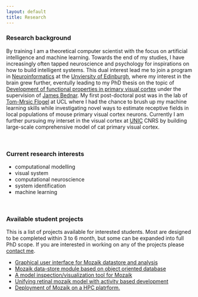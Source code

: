 ```yaml
---
layout: default
title: Research
---
```


### Research background


By training I am a theoretical computer scientist with the focus on artificial intelligence and machine learning. Towards the end of my
studies, I have increasingly often tapped neuroscience and psychology for inspirations on how to build intelligent systems.
This dual interest lead me to join a program in [Neuroinformatics](http://www.anc.ed.ac.uk/dtc/) at the [Unviersity of Edinburgh](http://www.ed.ac.uk/home), where my interest in the brain
grew further, eventully leading to my PhD thesis on the topic of [Development of functional properties in primary visual cortex](https://www.era.lib.ed.ac.uk/handle/1842/4875) under the
supervision of [James Bednar](http://homepages.inf.ed.ac.uk/jbednar/). My first post-doctoral post was in the lab of [Tom-Mrsic Flogel](http://www.biozentrum.unibas.ch/research/groups-platforms/overview/unit/mrsic-flogel/) at UCL where I had the chance to
brush up my machine learning skills while investigating novel ways to estimate receptive fields in local populations of mouse
primary visual cortex neurons. Currently I am further pursuing my interset in the visual cortex at <a href="http://www.unic.cnrs-gif.fr/teams.html">UNIC</a> CNRS by building large-scale
comprehensive model of cat primary visual cortex.

<br>

### Current research interests

* computational modelling
* visual system
* computational neuroscience
* system identification
* machine learning

<br>


### Available student projects

This is a list of projects available for interested students. Most are designed to be completed
within 3 to 6 month, but some can be expanded into full PhD scope. If you are interested in working on any of the projects
please [contact me](./index.html).

* <a href="javascript:void(0)" onclick="$('#project1').toggle();">Graphical user interface for Mozaik datastore and analysis</a>    
    <small id="project1" class="studentprojectlist" style="display: none;">
        <a href="https://github.com/antolikjan/mozaik">Mozaik</a> is a an automated workflow for large-scale neural simulations.
        Mozaik automatically records data from simulations, annotates it with metadata regarding experimental context, and stores
        them in an internal data-store. An query based interface allows analysis and visualization modules to efficiently navigate
        through the stored data based on the attached metadata. Currently, Mozaik offers only programatic API to perform these interactions
        with data-store. The goal of this project would be to write a graphical user interface frontend to the Mozaik data-store, that will
        allow users to conveniently and interactively navigate and select data from the data-store and subsequently execute on them anaysis and
        visualization routines from Mozaik libraries.      
    </small> 
* <a href="javascript:void(0)" onclick="$('#project2').toggle();">Mozaik data-store module based on object oriented database</a><br>
    <small id="project2" class="studentprojectlist" style="display: none;">
        <a href="https://github.com/antolikjan/mozaik">Mozaik</a> is a an automated workflow for large-scale neural simulations,
        with a highly modular architecture. One of the core Mozaik modules is a data-store, in which recordings from simulations richly
        annotated with metadata regarding experimental context are stored. Currently the data-store module is implemented as a
        database-like system based on [Neo](http://neuralensemble.org/neo/) library for internal representation of recorded data. 
        The goal of this project is to develop an alternative data-store module based around dedicated key-value database such as
        [BerkelyDB](http://www.oracle.com/technetwork/database/database-technologies/berkeleydb/overview/index.html) or [CodernityDB](http://labs.codernity.com/codernitydb/).
    </small>
* <a href="javascript:void(0)" onclick="$('#project3').toggle();">A model inspection/visualization tool for Mozaik</a><br>
    <small id="project3"  class="studentprojectlist" style="display: none;">
        <a href="https://github.com/antolikjan/mozaik">Mozaik</a> is a an automated workflow for large-scale neural simulations.
        The [model of primary visual cortex](/projects.html) developed in our lab, and implemented in Mozaik, has a complex connectivity structure. 
        Although there are various tests that the connectivity has been realized as expected, currently, there is no easy way to 
        visualize the network spatial structure and connectivity in [Mozaik](https://github.com/antolikjan/mozaik). The aim of this project is to develop a 
        model inspection and visualization tool, for Mozaik, possibly building on existing tools such as [ConnPlotter](http://arken.umb.no/~plesser/software.html), [Moogli](http://moose.ncbs.res.in/moogli/), and [NeurAnim](http://software.incf.org/software/neuranim).
    </small>
* <a href="javascript:void(0)" onclick="$('#project4').toggle();">Unifying retinal mozaik model with activity based development</a><br>
    <small id="project4" class="studentprojectlist" style="display: none;">
        During post-natal development, primary visual cortex undergoes remarkable functional organization resulting - among others - in expression
        of topologically smooth orientation map across it's surface. The most common type of explenation for this phenomena is activity based development,
        whereby internally generated or visually driven activity coupled with plasticity in the thalamo-cortical and corico-cortical pathway
        induces gradual establishment of the orientation maps. [LISSOM](http://ioam.github.io/topographica/Tutorials/GCAL_Tutorial.html) based familiy of models is an example of such activity + plasticity driven models.
        An alternative explanation has been proposed by [Ringach](http://jn.physiology.org/content/92/1/468) (see also [this](http://www.nature.com/neuro/journal/v14/n7/full/nn.2824.html)) , in which the initial orientation maps are directly established by
        the very specific geometric properties of retinal ganglion cells RFs positions in visual space: [retinal mozaiks](http://labs.nri.ucsb.edu/reese/benjamin/PubsRetinalMosaics.html). However, this explanation
        can account only for initial very weak orientation maps, and low orienation selectivities of individual neurons in particular, and it is clear that
        the system has to undergo major further refinement in order to match the experimentally observed adult state. The goal of this project is to combine
        the two hypothesis of orientation map development and investigate their possible interactions.
        Specifically retinal mozaiks will be introduced into a LISSOM model, thus inducing the initial orientation maps based on Ringach et al. theory.
        This will be followed by simulation of the activity and plasticity driven development, which should lead to refinement of the intial maps.
        The correspondance between the initial retinal mozaik induced map with the final developed map will be assesed, and possible advantages of such
        dual orientation map development mechanism will be investigated.
    </small>
* <a href="javascript:void(0)" onclick="$('#project5').toggle();">Deployment of Mozaik on a HPC platrform.</a><br>
    <small id="project5" class="studentprojectlist" style="display: none;">
        [Mozaik](https://github.com/antolikjan/mozaik) is a an automated workflow for large-scale neural simulations.
        Mozaik depends on a moderate software stack including [PyNN](http://neuralensemble.org/PyNN/) as a simulator independent
        model specification language, and [Nest](http://www.nest-initiative.org/) as the simulator of choice in our projects.
        Currently we deploy Mozaik (together with the software stack) on a local cluster, however already at this relatively 
        small scale we are aware of number of inefficiencies in terms of its performance in the parallel environment. Furthermore, in future we would like 
        to deploy Mozaik on a large-scale High Performance Computing (HPC) platform such as [ADA](http://www.idris.fr/ada/). The goal of this project is to test and optimize Mozaik and it's underlying
        software stack to run efficiently on the local cluster, and subsequently scale it up to a large-scale HPC platform.
        This project is suitable for students with experience and interest in parallel programming and HPC.
    </small>
     
    
    
    
    

